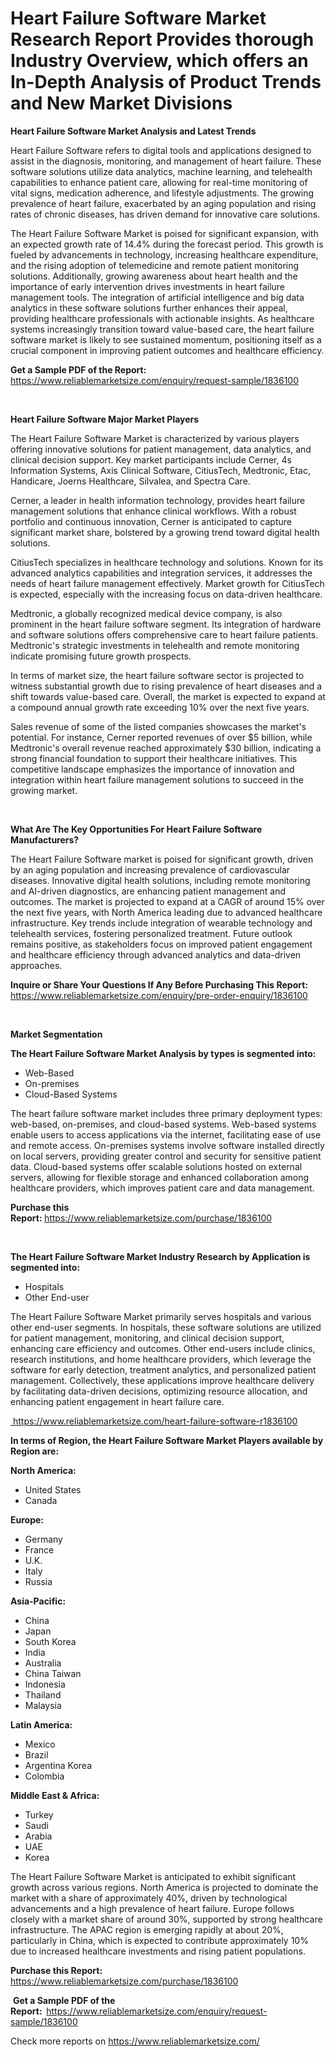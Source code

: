 <p><h1>Heart Failure Software Market Research Report Provides thorough Industry Overview, which offers an In-Depth Analysis of Product Trends and New Market Divisions</h1></p><p><strong>Heart Failure Software Market Analysis and Latest Trends</strong></p>
<p><p>Heart Failure Software refers to digital tools and applications designed to assist in the diagnosis, monitoring, and management of heart failure. These software solutions utilize data analytics, machine learning, and telehealth capabilities to enhance patient care, allowing for real-time monitoring of vital signs, medication adherence, and lifestyle adjustments. The growing prevalence of heart failure, exacerbated by an aging population and rising rates of chronic diseases, has driven demand for innovative care solutions.</p><p>The Heart Failure Software Market is poised for significant expansion, with an expected growth rate of 14.4% during the forecast period. This growth is fueled by advancements in technology, increasing healthcare expenditure, and the rising adoption of telemedicine and remote patient monitoring solutions. Additionally, growing awareness about heart health and the importance of early intervention drives investments in heart failure management tools. The integration of artificial intelligence and big data analytics in these software solutions further enhances their appeal, providing healthcare professionals with actionable insights. As healthcare systems increasingly transition toward value-based care, the heart failure software market is likely to see sustained momentum, positioning itself as a crucial component in improving patient outcomes and healthcare efficiency.</p></p>
<p><strong>Get a Sample PDF of the Report:&nbsp;</strong> <a href="https://www.reliablemarketsize.com/enquiry/request-sample/1836100?utm_campaign=3348&utm_medium=2&utm_source=Github&utm_content=ia&utm_term=26032025&utm_id=heart-failure-software">https://www.reliablemarketsize.com/enquiry/request-sample/1836100</a></p>
<p>&nbsp;</p>
<p><strong>Heart Failure Software Major Market Players</strong></p>
<p><p>The Heart Failure Software Market is characterized by various players offering innovative solutions for patient management, data analytics, and clinical decision support. Key market participants include Cerner, 4s Information Systems, Axis Clinical Software, CitiusTech, Medtronic, Etac, Handicare, Joerns Healthcare, Silvalea, and Spectra Care.</p><p>Cerner, a leader in health information technology, provides heart failure management solutions that enhance clinical workflows. With a robust portfolio and continuous innovation, Cerner is anticipated to capture significant market share, bolstered by a growing trend toward digital health solutions.</p><p>CitiusTech specializes in healthcare technology and solutions. Known for its advanced analytics capabilities and integration services, it addresses the needs of heart failure management effectively. Market growth for CitiusTech is expected, especially with the increasing focus on data-driven healthcare.</p><p>Medtronic, a globally recognized medical device company, is also prominent in the heart failure software segment. Its integration of hardware and software solutions offers comprehensive care to heart failure patients. Medtronic's strategic investments in telehealth and remote monitoring indicate promising future growth prospects.</p><p>In terms of market size, the heart failure software sector is projected to witness substantial growth due to rising prevalence of heart diseases and a shift towards value-based care. Overall, the market is expected to expand at a compound annual growth rate exceeding 10% over the next five years.</p><p>Sales revenue of some of the listed companies showcases the market's potential. For instance, Cerner reported revenues of over $5 billion, while Medtronic's overall revenue reached approximately $30 billion, indicating a strong financial foundation to support their healthcare initiatives. This competitive landscape emphasizes the importance of innovation and integration within heart failure management solutions to succeed in the growing market.</p></p>
<p>&nbsp;</p>
<p><strong>What Are The Key Opportunities For Heart Failure Software Manufacturers?</strong></p>
<p><p>The Heart Failure Software market is poised for significant growth, driven by an aging population and increasing prevalence of cardiovascular diseases. Innovative digital health solutions, including remote monitoring and AI-driven diagnostics, are enhancing patient management and outcomes. The market is projected to expand at a CAGR of around 15% over the next five years, with North America leading due to advanced healthcare infrastructure. Key trends include integration of wearable technology and telehealth services, fostering personalized treatment. Future outlook remains positive, as stakeholders focus on improved patient engagement and healthcare efficiency through advanced analytics and data-driven approaches.</p></p>
<p><strong>Inquire or Share Your Questions If Any Before Purchasing This Report:</strong> <a href="https://www.reliablemarketsize.com/enquiry/pre-order-enquiry/1836100?utm_campaign=3348&utm_medium=2&utm_source=Github&utm_content=ia&utm_term=26032025&utm_id=heart-failure-software">https://www.reliablemarketsize.com/enquiry/pre-order-enquiry/1836100</a></p>
<p>&nbsp;</p>
<p><strong>Market Segmentation</strong></p>
<p><strong>The Heart Failure Software Market Analysis by types is segmented into:</strong></p>
<p><ul><li>Web-Based</li><li>On-premises</li><li>Cloud-Based Systems</li></ul></p>
<p><p>The heart failure software market includes three primary deployment types: web-based, on-premises, and cloud-based systems. Web-based systems enable users to access applications via the internet, facilitating ease of use and remote access. On-premises systems involve software installed directly on local servers, providing greater control and security for sensitive patient data. Cloud-based systems offer scalable solutions hosted on external servers, allowing for flexible storage and enhanced collaboration among healthcare providers, which improves patient care and data management.</p></p>
<p><strong>Purchase this Report:&nbsp;</strong><a href="https://www.reliablemarketsize.com/purchase/1836100?utm_campaign=3348&utm_medium=2&utm_source=Github&utm_content=ia&utm_term=26032025&utm_id=heart-failure-software">https://www.reliablemarketsize.com/purchase/1836100</a></p>
<p>&nbsp;</p>
<p><strong>The Heart Failure Software Market Industry Research by Application is segmented into:</strong></p>
<p><ul><li>Hospitals</li><li>Other End-user</li></ul></p>
<p><p>The Heart Failure Software Market primarily serves hospitals and various other end-user segments. In hospitals, these software solutions are utilized for patient management, monitoring, and clinical decision support, enhancing care efficiency and outcomes. Other end-users include clinics, research institutions, and home healthcare providers, which leverage the software for early detection, treatment analytics, and personalized patient management. Collectively, these applications improve healthcare delivery by facilitating data-driven decisions, optimizing resource allocation, and enhancing patient engagement in heart failure care.</p></p>
<p><a href="https://www.reliablemarketsize.com/heart-failure-software-r1836100?utm_campaign=3348&utm_medium=2&utm_source=Github&utm_content=ia&utm_term=26032025&utm_id=heart-failure-software">&nbsp;https://www.reliablemarketsize.com/heart-failure-software-r1836100</a></p>
<p><strong>In terms of Region, the Heart Failure Software Market Players available by Region are:</strong></p>
<p>
    <p> <strong> North America: </strong>
        <ul>
            <li>United States</li>
            <li>Canada</li>
        </ul>
        </p> 
    <p> <strong> Europe: </strong>
        <ul>
            <li>Germany</li>
            <li>France</li>
            <li>U.K.</li>
            <li>Italy</li>
            <li>Russia</li>
        </ul>
        </p> 
    <p> <strong> Asia-Pacific: </strong>
        <ul>
            <li>China</li>
            <li>Japan</li>
            <li>South Korea</li>
            <li>India</li>
            <li>Australia</li>
            <li>China Taiwan</li>
            <li>Indonesia</li>
            <li>Thailand</li>
            <li>Malaysia</li>
        </ul>
        </p> 
    <p> <strong> Latin America: </strong>
        <ul>
            <li>Mexico</li>
            <li>Brazil</li>
            <li>Argentina Korea</li>
            <li>Colombia</li>
        </ul>
        </p> 
    <p> <strong> Middle East & Africa: </strong>
        <ul>
            <li>Turkey</li>
            <li>Saudi</li>
            <li>Arabia</li>
            <li>UAE</li>
            <li>Korea</li>
        </ul>
    </p>
    </p>
<p><p>The Heart Failure Software Market is anticipated to exhibit significant growth across various regions. North America is projected to dominate the market with a share of approximately 40%, driven by technological advancements and a high prevalence of heart failure. Europe follows closely with a market share of around 30%, supported by strong healthcare infrastructure. The APAC region is emerging rapidly at about 20%, particularly in China, which is expected to contribute approximately 10% due to increased healthcare investments and rising patient populations.</p></p>
<p><strong>Purchase this Report: </strong><a href="https://www.reliablemarketsize.com/purchase/1836100?utm_campaign=3348&utm_medium=2&utm_source=Github&utm_content=ia&utm_term=26032025&utm_id=heart-failure-software">https://www.reliablemarketsize.com/purchase/1836100</a></p>
<p>&nbsp;<strong>Get a Sample PDF of the Report:&nbsp;&nbsp;</strong><a href="https://www.reliablemarketsize.com/enquiry/request-sample/1836100?utm_campaign=3348&utm_medium=2&utm_source=Github&utm_content=ia&utm_term=26032025&utm_id=heart-failure-software">https://www.reliablemarketsize.com/enquiry/request-sample/1836100</a></p>
<p><strong></strong></p>
<p>Check more reports on <a href="https://www.reliablemarketsize.com/?utm_campaign=3348&utm_medium=2&utm_source=Github&utm_content=ia&utm_term=26032025&utm_id=heart-failure-software">https://www.reliablemarketsize.com/</a></p>